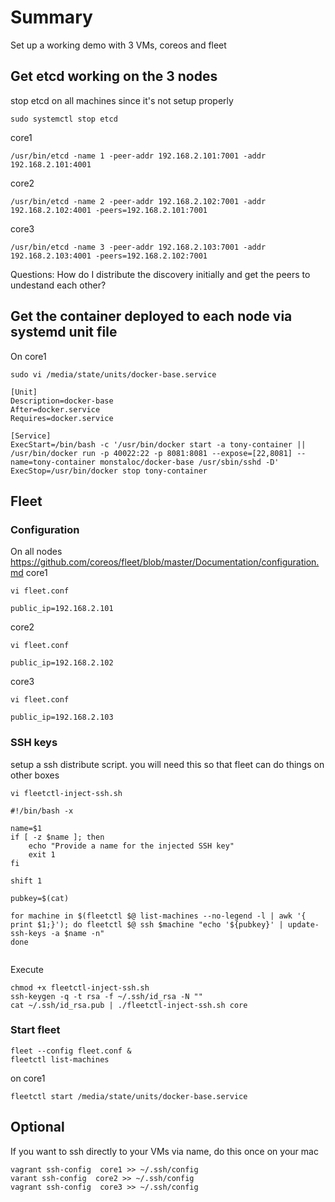 # Summary
Set up a working demo with 3 VMs, coreos and fleet

## Get etcd working on the 3 nodes
stop etcd on all machines since it's not setup properly
```
sudo systemctl stop etcd
```
core1
```
/usr/bin/etcd -name 1 -peer-addr 192.168.2.101:7001 -addr 192.168.2.101:4001 
```
core2
```
/usr/bin/etcd -name 2 -peer-addr 192.168.2.102:7001 -addr 192.168.2.102:4001 -peers=192.168.2.101:7001 
```
core3
```
/usr/bin/etcd -name 3 -peer-addr 192.168.2.103:7001 -addr 192.168.2.103:4001 -peers=192.168.2.102:7001
```
Questions: 
		How do I distribute the discovery initially and get the peers to undestand each other?



## Get the container deployed to each node via systemd unit file
On core1
```
sudo vi /media/state/units/docker-base.service
```
```
[Unit]
Description=docker-base
After=docker.service
Requires=docker.service

[Service]
ExecStart=/bin/bash -c '/usr/bin/docker start -a tony-container || /usr/bin/docker run -p 40022:22 -p 8081:8081 --expose=[22,8081] --name=tony-container monstaloc/docker-base /usr/sbin/sshd -D'
ExecStop=/usr/bin/docker stop tony-container
```


## Fleet
### Configuration
On all nodes
https://github.com/coreos/fleet/blob/master/Documentation/configuration.md
core1
```
vi fleet.conf
```
```
public_ip=192.168.2.101
```
core2
```
vi fleet.conf
```
```
public_ip=192.168.2.102
```
core3
```
vi fleet.conf
```
```
public_ip=192.168.2.103
```

### SSH keys

setup a ssh distribute script. you will need this so that fleet can do things on other boxes

```
vi fleetctl-inject-ssh.sh

#!/bin/bash -x

name=$1
if [ -z $name ]; then
	echo "Provide a name for the injected SSH key"
	exit 1
fi

shift 1

pubkey=$(cat)

for machine in $(fleetctl $@ list-machines --no-legend -l | awk '{ print $1;}'); do fleetctl $@ ssh $machine "echo '${pubkey}' | update-ssh-keys -a $name -n"
done


```
Execute
```
chmod +x fleetctl-inject-ssh.sh
ssh-keygen -q -t rsa -f ~/.ssh/id_rsa -N ""
cat ~/.ssh/id_rsa.pub | ./fleetctl-inject-ssh.sh core
```



### Start fleet
```
fleet --config fleet.conf &
fleetctl list-machines
```
on core1
```
fleetctl start /media/state/units/docker-base.service
```

## Optional
If you want to ssh directly to your VMs via name, do this once on your mac
```
vagrant ssh-config  core1 >> ~/.ssh/config
varant ssh-config  core2 >> ~/.ssh/config
vagrant ssh-config  core3 >> ~/.ssh/config
```
